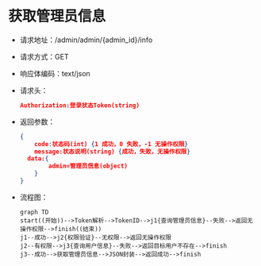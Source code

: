 # 获取管理员信息

- 请求地址：/admin/admin/{admin_id}/info

- 请求方式：GET

- 响应体编码：text/json

- 请求头：

  ```json
  Authorization:登录状态Token(string)
  ```

- 返回参数：

  ```json
  {
      code:状态码(int) {1 成功，0 失败，-1 无操作权限}
      message:状态说明(string) {成功，失败，无操作权限}
  	data:{
          admin=管理员信息(object)
      }
  }
  ```

- 流程图：

  ```mermaid
  graph TD
  start((开始))-->Token解析-->TokenID-->j1{查询管理员信息}--失败-->返回无操作权限-->finish((结束))
  j1--成功-->j2{权限验证}--无权限-->返回无操作权限
  j2--有权限-->j3{查询用户信息}--失败-->返回目标用户不存在-->finish
  j3--成功-->获取管理员信息-->JSON封装-->返回成功-->finish
  ```

  



